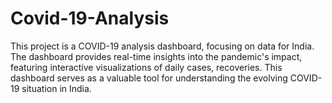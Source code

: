 # Covid-19-Analysis
This project is a COVID-19 analysis dashboard, focusing on data for India. The dashboard provides real-time insights into the pandemic's impact, featuring interactive visualizations of daily cases, recoveries.  This dashboard serves as a valuable tool for understanding the evolving COVID-19 situation in India.
